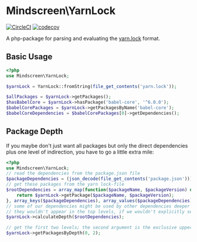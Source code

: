 # Mindscreen\YarnLock

[![CircleCI](https://circleci.com/gh/mindscreen/yarnlock/tree/master.svg?style=svg)](https://circleci.com/gh/mindscreen/yarnlock/?branch=master)
[![codecov](https://codecov.io/gh/mindscreen/yarnlock/branch/master/graph/badge.svg?token=HSF16OGPyr)](https://app.codecov.io/gh/mindscreen/yarnlock/branch/master)


A php-package for parsing and evaluating the [yarn.lock](https://yarnpkg.com/lang/en/docs/yarn-lock/) format.

## Basic Usage
```php
<?php
use Mindscreen\YarnLock;

$yarnLock = YarnLock::fromString(file_get_contents('yarn.lock'));

$allPackages = $yarnLock->getPackages();
$hasBabelCore = $yarnLock->hasPackage('babel-core', '^6.0.0');
$babelCorePackages = $yarnLock->getPackagesByName('babel-core');
$babelCoreDependencies = $babelCorePackages[0]->getDependencies();
```

## Package Depth
If you maybe don't just want all packages but only the direct dependencies plus one level of indirection, you have to go a little extra mile:
```php
<?php
use Mindscreen\YarnLock;
// read the dependencies from the package.json file
$packageDependencies = (json_decode(file_get_contents('package.json')))->dependencies;
// get these packages from the yarn lock-file
$rootDependencies = array_map(function($packageName, $packageVersion) use ($yarnLock) {
    return $yarnLock->getPackage($packageName, $packageVersion);
}, array_keys($packageDependencies), array_values($packageDependencies));
// some of our dependencies might be used by other dependencies deeper down the tree so
// they wouldn't appear in the top levels, if we wouldn't explicitly set them there.
$yarnLock->calculateDepth($rootDependencies);

// get the first two levels; the second argument is the exclusive upper limit
$yarnLock->getPackagesByDepth(0, 2);
```
